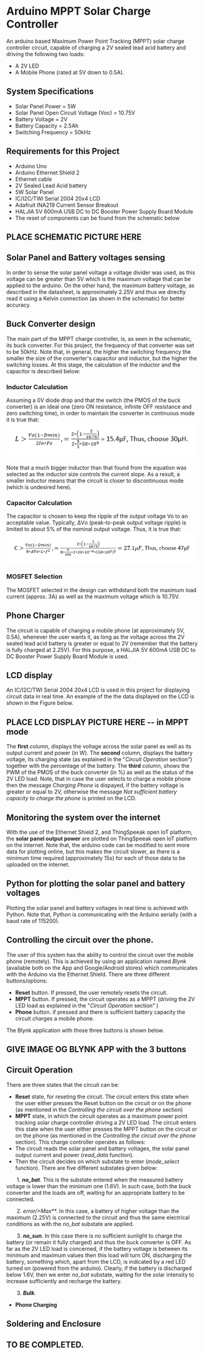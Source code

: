 # Arduino MPPT Solar Charge Controller
An arduino based Maximum Power Point Tracking (MPPT) solar charge controller circuit, capable of charging
a 2V sealed lead acid battery and driving the following two loads:
* A 2V LED
* A Mobile Phone (rated at 5V down to 0.5A).
## System Specifications 
* Solar Panel Power = 5W
* Solar Panel Open Circuit Voltage (Voc) = 10.75V
* Battery Voltage = 2V
* Battery Capacity = 2.5Ah
* Switching Frequency = 50kHz
## Requirements for this Project
* Arduino Uno
* Arduino Ethernet Shield 2
* Ethernet cable
* 2V Sealed Lead Acid battery
* 5W Solar Panel
* IC/I2C/TWI Serial 2004 20x4 LCD
* Adafruit INA219 Current Sensor Breakout
* HALJIA 5V 600mA USB DC to DC Booster Power Supply Board Module
* The reset of components can be found from the schematic below
## PLACE SCHEMATIC PICTURE HERE
## Solar Panel and Battery voltages sensing
In order to sense the solar panel voltage a voltage divider was used, as this voltage can be greater than 5V which is the maximum voltage that can be applied to the arduino. On the other hand, the maximum battery voltage, as described in the datasheet, is approximately 2.25V and thus we directly read it using a Kelvin connection (as shown in the schematic) for better accuracy.
## Buck Converter design
The main part of the MPPT charge controller, is, as seen in the schematic, its buck converter.
For this project, the frequency of that converter was set to be 50kHz. Note that, in general, the
higher the switching frequency the smaller the size of the converter's capacitor and inductor, but
the higher the switching losses. At this stage, the calculation of the inductor and the capacitor is described below:
### Inductor Calculation
Assuming a 0V diode drop and that the switch (the PMOS of the buck converter) is an ideal one (zero ON resistance, infinite OFF resistance and zero switching time), in order to maintain the converter in continuous mode it is true that:
![alt text](https://github.com/EvanPl/Arduino-MPPT-Solar-Charge-Controller/blob/master/Images/Inductor%20Calculation.PNG)

Note that a much bigger inductor than that found from the equation was selected as the inductor size controls the current slope. As a result, a smaller inductor means that the circuit is closer to discontinuous mode (which is undesired here).
### Capacitor Calculation
The capacitor is chosen to keep the ripple of the output voltage Vo to an acceptable value. Typically, ΔVο (peak-to-peak output voltage ripple) is limited to about 5% of the nominal output voltage. Thus, it is true that:
![alt text](https://github.com/EvanPl/Arduino-MPPT-Solar-Charge-Controller/blob/master/Images/Capacitor%20Calculation.PNG)
### MOSFET Selection
The MOSFET selected in the design can withdstand both the maximum load current (approx. 3A) as well as the maximum voltage which is 10.75V.
## Phone Charger
The circuit is capable of charging a mobile phone (at approximately 5V, 0.5A), whenever the user wants it, as long as the voltage across the 2V sealed lead acid battery is greater or equal to 2V (remember that the battery is fully charged at 2.25V). For this purpose, a HALJIA 5V 600mA USB DC to DC Booster Power Supply Board Module is used.
## LCD display
An IC/I2C/TWI Serial 2004 20x4 LCD is used in this project for displaying circuit data in real time. An example of the the data displayed on the LCD is shown in the Figure below.
## PLACE LCD DISPLAY PICTURE HERE -- in MPPT mode
The **first** column, displays the voltage across the solar panel as well as its output current and power (in W). The 
**second** column, displays the battery voltage, its charging state (as explained in the "*Circuit Operation* section") together with the percentage of the battery.
The **third** column, shows the PWM of the PMOS of the buck converter (in %) as well as the status of the 2V LED load.
Note, that in case the user selects to charge a mobile phone then the message *Charging Phone* is dispayed, if the battery voltage is 
greater or equal to 2V, otherwise the message *Not sufficient battery capacity to charge the phone* is printed on the LCD.
## Monitoring the system over the internet
With the use of the Ethernet Shield 2, and ThingSpeeak open IoT platform, the **solar panel output power** are plotted on ThingSpeeak open IoT platform on the internet. Note that, the arduino code can be modified to sent more data for plotting online, but this makes the circuit slower, as there is a minimum time required (approximately 15s) for each of those data to be uploaded on the internet.
## Python for plotting the solar panel and battery voltages
Plotting the solar panel and battery voltages in real time is achieved with Python. Note that, Python is communicating with the Arduino serially (with a baud rate of 115200).
## Controlling the circuit over the phone.
The user of this system has the ability to control the circuit over the mobile phone (remotely). This is achieved by using an application named *Blynk* (available both on the App and Google/Android stores) which communicates with the Arduino via the Ethernet Shield. There are three different buttons/options:
* **Reset** button. If pressed, the user remotely resets the circuit.
* **MPPT** button. If pressed, the circuit operates as a MPPT (driving the 2V LED load as explained in the "*Circuit Operation* section" )
* **Phone** button. if pressed and there is sufficient battery capacity the circuit charges a mobile phone.

The Blynk application with those three buttons is shown below.
## GIVE IMAGE OG BLYNK APP with the 3 buttons
## Circuit Operation
There are three states that the circuit can be:
* **Reset** state, for reseting the circuit. The circuit enters this state when the user either presses the Reset button on the circuit or on the phone (as mentioned in the *Controlling the circuit over the phone* section)
* **MPPT** state, in which the circuit operates as a maximum power point tracking solar charge controller driving a 2V LED load. The circuit enters this state when the user either presses the MPPT button on the circuit or on the phone (as mentioned in the *Controlling the circuit over the phone* section). This charge controller operates as follows:
* The circuit reads the solar panel and battery voltages, the solar panel output current and power (*read_data* function).
* Then the circuit decides on which substate to enter (*mode_select* function). There are five different substates given below:

&nbsp;&nbsp;&nbsp;&nbsp;&nbsp;&nbsp; 1. ***no_bat***. This is the substate entered when the measured battery voltage is lower than the minimum one (1.6V). In such case, both the buck converter and the loads are off, waiting for an appropriate battery to be connected.

&nbsp;&nbsp;&nbsp;&nbsp;&nbsp;&nbsp; 2. ***error*/*>Max***. In this case, a battery of higher voltage than the maximum (2.25V) is connected to the circuit and thus the same electrical conditions as with the *no_bat* substate are applied.

&nbsp;&nbsp;&nbsp;&nbsp;&nbsp;&nbsp; 3. ***no_sun***. In this case there is no sufficient sunlight to charge the battery (or remain it fully charged) and thus the buck converter is OFF. As far as the 2V LED load is concerned, if the battery voltage is between its minimum and maximum values then this load will turn ON, discharging the battery, something which, apart from the LCD, is indicated by a red LED turned on (powered from the arduino). Clearly, if the battery is discharged below 1.6V, then we enter *no_bat* substate, waiting for the solar intensity to increase sufficiently and recharge the battery.

&nbsp;&nbsp;&nbsp;&nbsp;&nbsp;&nbsp; 3. ***Bulk***. 
* **Phone Charging**
## Soldering and Enclosure
## TO BE COMPLETED.
